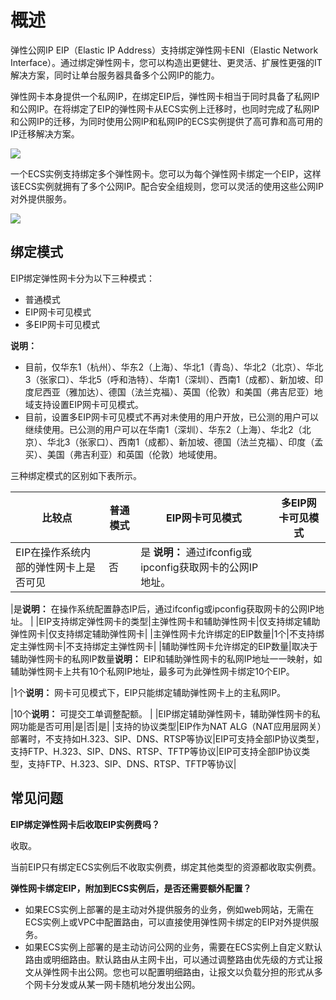 # 概述

弹性公网IP EIP（Elastic IP Address）支持绑定弹性网卡ENI（Elastic Network Interface）。通过绑定弹性网卡，您可以构造出更健壮、更灵活、扩展性更强的IT解决方案，同时让单台服务器具备多个公网IP的能力。

弹性网卡本身提供一个私网IP，在绑定EIP后，弹性网卡相当于同时具备了私网IP和公网IP。在将绑定了EIP的弹性网卡从ECS实例上迁移时，也同时完成了私网IP和公网IP的迁移，为同时使用公网IP和私网IP的ECS实例提供了高可靠和高可用的IP迁移解决方案。

![](https://static-aliyun-doc.oss-accelerate.aliyuncs.com/assets/img/zh-CN/9956838161/p10409.png)

一个ECS实例支持绑定多个弹性网卡。您可以为每个弹性网卡绑定一个EIP，这样该ECS实例就拥有了多个公网IP。配合安全组规则，您可以灵活的使用这些公网IP对外提供服务。

![](https://static-aliyun-doc.oss-accelerate.aliyuncs.com/assets/img/zh-CN/9956838161/p10410.png)

## 绑定模式

EIP绑定弹性网卡分为以下三种模式：

-   普通模式
-   EIP网卡可见模式
-   多EIP网卡可见模式

**说明：**

-   目前，仅华东1（杭州）、华东2（上海）、华北1（青岛）、华北2（北京）、华北3（张家口）、华北5（呼和浩特）、华南1（深圳）、西南1（成都）、新加坡、印度尼西亚（雅加达）、德国（法兰克福）、英国（伦敦）和美国（弗吉尼亚）地域支持设置EIP网卡可见模式。
-   目前，设置多EIP网卡可见模式不再对未使用的用户开放，已公测的用户可以继续使用。已公测的用户可以在华南1（深圳）、华东2（上海）、华北2（北京）、华北3（张家口）、西南1（成都）、新加坡、德国（法兰克福）、印度（孟买）、美国（弗吉利亚）和英国（伦敦）地域使用。

三种绑定模式的区别如下表所示。

|比较点|普通模式|EIP网卡可见模式|多EIP网卡可见模式|
|---|----|---------|----------|
|EIP在操作系统内部的弹性网卡上是否可见|否|是 **说明：** 通过ifconfig或ipconfig获取网卡的公网IP地址。

|是**说明：** 在操作系统配置静态IP后，通过ifconfig或ipconfig获取网卡的公网IP地址。 |
|EIP支持绑定弹性网卡的类型|主弹性网卡和辅助弹性网卡|仅支持绑定辅助弹性网卡|仅支持绑定辅助弹性网卡|
|主弹性网卡允许绑定的EIP数量|1个|不支持绑定主弹性网卡|不支持绑定主弹性网卡|
|辅助弹性网卡允许绑定的EIP数量|取决于辅助弹性网卡的私网IP数量**说明：** EIP和辅助弹性网卡的私网IP地址一一映射，如辅助弹性网卡上共有10个私网IP地址，最多可为此弹性网卡绑定10个EIP。

|1个**说明：** 网卡可见模式下，EIP只能绑定辅助弹性网卡上的主私网IP。

|10个**说明：** 可提交工单调整配额。 |
|EIP绑定辅助弹性网卡，辅助弹性网卡的私网功能是否可用|是|否|是|
|支持的协议类型|EIP作为NAT ALG（NAT应用层网关）部署时，不支持如H.323、SIP、DNS、RTSP等协议|EIP可支持全部IP协议类型，支持FTP、H.323、SIP、DNS、RTSP、TFTP等协议|EIP可支持全部IP协议类型，支持FTP、H.323、SIP、DNS、RTSP、TFTP等协议|

## 常见问题

**EIP绑定弹性网卡后收取EIP实例费吗？**

收取。

当前EIP只有绑定ECS实例后不收取实例费，绑定其他类型的资源都收取实例费。

**弹性网卡绑定EIP，附加到ECS实例后，是否还需要额外配置？**

-   如果ECS实例上部署的是主动对外提供服务的业务，例如web网站，无需在ECS实例上或VPC中配置路由，可以直接使用弹性网卡绑定的EIP对外提供服务。
-   如果ECS实例上部署的是主动访问公网的业务，需要在ECS实例上自定义默认路由或明细路由。默认路由从主网卡出，可以通过调整路由优先级的方式让报文从弹性网卡出公网。您也可以配置明细路由，让报文以负载分担的形式从多个网卡分发或从某一网卡随机地分发出公网。


